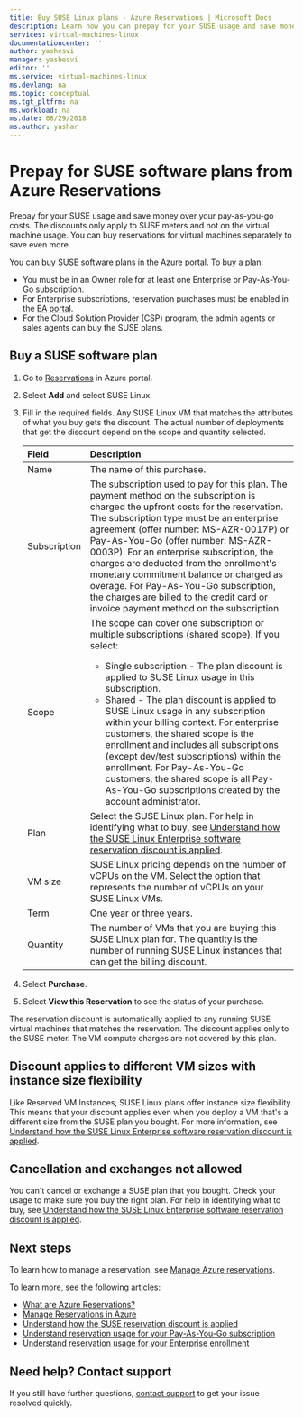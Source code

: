 ```yaml
---
title: Buy SUSE Linux plans - Azure Reservations | Microsoft Docs
description: Learn how you can prepay for your SUSE usage and save money over your pay-as-you-go costs.
services: virtual-machines-linux
documentationcenter: ''
author: yashesvi
manager: yashesvi
editor: ''
ms.service: virtual-machines-linux
ms.devlang: na
ms.topic: conceptual
ms.tgt_pltfrm: na
ms.workload: na
ms.date: 08/29/2018
ms.author: yashar
---
```

# Prepay for SUSE software plans from Azure Reservations

Prepay for your SUSE usage and save money over your pay-as-you-go costs. The discounts only apply to SUSE meters and not on the virtual machine usage. You can buy reservations for virtual machines separately to save even more.

You can buy SUSE software plans in the Azure portal. To buy a plan:

- You must be in an Owner role for at least one Enterprise or Pay-As-You-Go subscription.
- For Enterprise subscriptions, reservation purchases must be enabled in the [EA portal](https://ea.azure.com).
- For the Cloud Solution Provider (CSP) program, the admin agents or sales agents can buy the SUSE plans.

## Buy a SUSE software plan

1. Go to [Reservations](https://portal.azure.com/#blade/Microsoft_Azure_Reservations/ReservationsBrowseBlade) in Azure portal.
1. Select **Add** and select SUSE Linux.
1. Fill in the required fields. Any SUSE Linux VM that matches the attributes of what you buy gets the discount. The actual number of deployments that get the discount depend on the scope and quantity selected.

    | Field      | Description|
    |:------------|:--------------|
    |Name        |The name of this purchase.|
    |Subscription|The subscription used to pay for this plan. The payment method on the subscription is charged the upfront costs for the reservation. The subscription type must be an enterprise agreement (offer number: MS-AZR-0017P) or Pay-As-You-Go (offer number: MS-AZR-0003P). For an enterprise subscription, the charges are deducted from the enrollment's monetary commitment balance or charged as overage. For Pay-As-You-Go subscription, the charges are billed to the credit card or invoice payment method on the subscription.|
    |Scope       |The scope can cover one subscription or multiple subscriptions (shared scope). If you select: <ul><li>Single subscription - The plan discount is applied to SUSE Linux usage in this subscription. </li><li>Shared - The plan discount is applied to SUSE Linux usage in any subscription within your billing context. For enterprise customers, the shared scope is the enrollment and includes all subscriptions (except dev/test subscriptions) within the enrollment. For Pay-As-You-Go customers, the shared scope is all Pay-As-You-Go subscriptions created by the account administrator.</li></ul>|
    |Plan     |Select the SUSE Linux plan. For help in identifying what to buy, see [Understand how the SUSE Linux Enterprise software reservation discount is applied](../../billing/billing-understand-suse-reservation-charges.md).|
    |VM size     |SUSE Linux pricing depends on the number of vCPUs on the VM. Select the option that represents the number of vCPUs on your SUSE Linux VMs.|
    |Term        |One year or three years.|
    |Quantity    |The number of VMs that you are buying this SUSE Linux plan for. The quantity is the number of running SUSE Linux instances that can get the billing discount.|
1. Select **Purchase**.
1. Select **View this Reservation** to see the status of your purchase.

The reservation discount is automatically applied to any running SUSE virtual machines that matches the reservation. The discount applies only to the SUSE meter. The VM compute charges are not covered by this plan.

## Discount applies to different VM sizes with instance size flexibility

Like Reserved VM Instances, SUSE Linux plans offer instance size flexibility. This means that your discount applies  even when you deploy a VM that's a different size from the SUSE plan you bought. For more information, see [Understand how the SUSE Linux Enterprise software reservation discount is applied](../../billing/billing-understand-suse-reservation-charges.md).

## Cancellation and exchanges not allowed

You can't cancel or exchange a SUSE plan that you bought. Check your usage to make sure you buy the right plan. For help in identifying what to buy, see [Understand how the SUSE Linux Enterprise software reservation discount is applied](../../billing/billing-understand-suse-reservation-charges.md).

## Next steps

To learn how to manage a reservation, see [Manage Azure reservations](../../billing/billing-manage-reserved-vm-instance.md).

To learn more, see the following articles:

- [What are Azure Reservations?](../../billing/billing-save-compute-costs-reservations.md)
- [Manage Reservations in Azure](../../billing/billing-manage-reserved-vm-instance.md)
- [Understand how the SUSE reservation discount is applied](../../billing/billing-understand-suse-reservation-charges.md)
- [Understand reservation usage for your Pay-As-You-Go subscription](../../billing/billing-understand-reserved-instance-usage.md)
- [Understand reservation usage for your Enterprise enrollment](../../billing/billing-understand-reserved-instance-usage-ea.md)

## Need help? Contact support

If you still have further questions, [contact support](https://portal.azure.com/?#blade/Microsoft_Azure_Support/HelpAndSupportBlade) to get your issue resolved quickly.